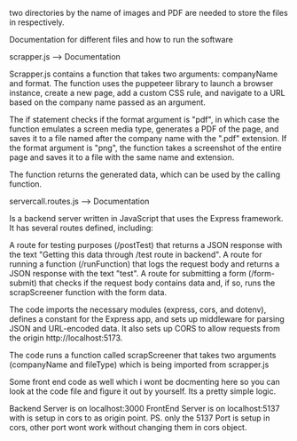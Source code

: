 two directories by the name of images and PDF are needed to store the files in respectively.

Documentation for different files and how to run the software

scrapper.js --> Documentation

Scrapper.js contains a function that takes two arguments: companyName and format. The function uses the puppeteer library to launch a browser instance, create a new page, add a custom CSS rule, and navigate to a URL based on the company name passed as an argument.

The if statement checks if the format argument is "pdf", in which case the function emulates a screen media type, generates a PDF of the page, and saves it to a file named after the company name with the ".pdf" extension. If the format argument is "png", the function takes a screenshot of the entire page and saves it to a file with the same name and extension.

The function returns the generated data, which can be used by the calling function.

servercall.routes.js --> Documentation

Is a backend server written in JavaScript that uses the Express framework. It has several routes defined, including:

A route for testing purposes (/postTest) that returns a JSON response with the text "Getting this data through /test route in backend".
A route for running a function (/runFunction) that logs the request body and returns a JSON response with the text "test".
A route for submitting a form (/form-submit) that checks if the request body contains data and, if so, runs the scrapScreener function with the form data.

The code imports the necessary modules (express, cors, and dotenv), defines a constant for the Express app, and sets up middleware for parsing JSON and URL-encoded data. It also sets up CORS to allow requests from the origin http://localhost:5173.

The code runs a function called scrapScreener that takes two arguments (companyName and fileType) which is being imported from scrapper.js

Some front end code as well which i wont be docmenting here so you can look at the code file and figure it out by yourself. Its a pretty simple logic.

Backend Server is on localhost:3000
FrontEnd Server is on localhost:5137 with is setup in cors to as origin point. PS. only the 5137 Port is setup in cors, other port wont work without changing them in cors object.
